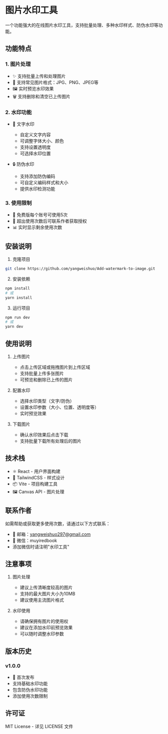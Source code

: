 # 图片水印工具

一个功能强大的在线图片水印工具，支持批量处理、多种水印样式、防伪水印等功能。

## 功能特点

### 1. 图片处理
- ✨ 支持批量上传和处理图片
- 📁 支持常见图片格式：JPG、PNG、JPEG等
- 🖼️ 实时预览水印效果
- 🗑️ 支持删除和清空已上传图片

### 2. 水印功能
- 📝 文字水印
  - 自定义文字内容
  - 可调整字体大小、颜色
  - 支持设置透明度
  - 可选择水印位置

- 🔒 防伪水印
  - 支持添加防伪编码
  - 可自定义编码样式和大小
  - 提供水印检测功能

### 3. 使用限制
- 🎯 免费版每个账号可使用5次
- 💫 超出使用次数后可联系作者获取授权
- 📊 实时显示剩余使用次数

## 安装说明

1. 克隆项目
```bash
git clone https://github.com/yangweishuo/Add-watermark-to-image.git
```

2. 安装依赖
```bash
npm install
# 或
yarn install
```

3. 运行项目
```bash
npm run dev
# 或
yarn dev
```

## 使用说明

1. 上传图片
   - 点击上传区域或拖拽图片到上传区域
   - 支持批量上传多张图片
   - 可预览和删除已上传的图片

2. 配置水印
   - 选择水印类型（文字/防伪）
   - 设置水印参数（大小、位置、透明度等）
   - 实时预览效果

3. 下载图片
   - 确认水印效果后点击下载
   - 支持批量下载所有处理后的图片

## 技术栈

- ⚛️ React - 用户界面构建
- 🎨 TailwindCSS - 样式设计
- 📦 Vite - 项目构建工具
- 🖼️ Canvas API - 图片处理

## 联系作者

如需帮助或获取更多使用次数，请通过以下方式联系：

- 📧 邮箱：yangweishuo297@gmail.com
- 💬 微信：muyiredbook
- 添加微信时请注明"水印工具"

## 注意事项

1. 图片处理
   - 建议上传清晰度较高的图片
   - 支持的最大图片大小为10MB
   - 建议使用主流图片格式

2. 水印使用
   - 请确保拥有图片的使用权
   - 建议在添加水印前预览效果
   - 可以随时调整水印参数

## 版本历史

### v1.0.0
- 🚀 首次发布
- 支持基础水印功能
- 包含防伪水印功能
- 添加使用次数限制

## 许可证

MIT License - 详见 LICENSE 文件
